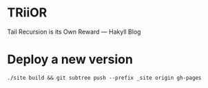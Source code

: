 # TRiiOR
Tail Recursion is its Own Reward — Hakyll Blog

# Deploy a new version
`./site build && git subtree push --prefix _site origin gh-pages`
